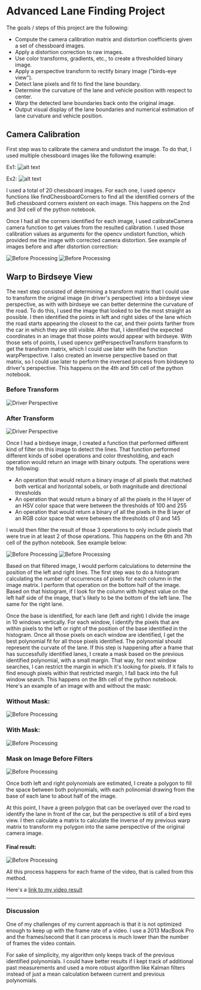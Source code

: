 # Advanced Lane Finding Project

The goals / steps of this project are the following:

* Compute the camera calibration matrix and distortion coefficients given a set of chessboard images.
* Apply a distortion correction to raw images.
* Use color transforms, gradients, etc., to create a thresholded binary image.
* Apply a perspective transform to rectify binary image ("birds-eye view").
* Detect lane pixels and fit to find the lane boundary.
* Determine the curvature of the lane and vehicle position with respect to center.
* Warp the detected lane boundaries back onto the original image.
* Output visual display of the lane boundaries and numerical estimation of lane curvature and vehicle position.


## Camera Calibration

First step was to calibrate the camera and undistort the image. To do that, I used multiple chessboard images like the following example:

Ex1:
![alt text](camera_cal/calibration1.jpg)

Ex2:
![alt text](camera_cal/calibration2.jpg)

I used a total of 20 chessboard images. For each one, I used opencv functions like findChessboardCorners to find all the identified corners of the 9x6 chessboard corners existent on each image. This happens on the 2nd and 3rd cell of the python notebook.

Once I had all the corners identified for each image, I used calibrateCamera camera function to get values from the resulted calibration. I used those calibration values as arguments for the opencv undistort function, which provided me the image with corrected camera distortion. See example of images before and after distortion correction:

![Before Processing](writeup_images/with-distortion.jpg)
![Before Processing](writeup_images/without-distortion.jpg)

## Warp to Birdseye View

The next step consisted of determining a transform matrix that I could use to transform the original image (in driver's perspective) into a birdseye view perspective, as with with birdseye we can better determine the curvature of the road. To do this, I used the image that looked to be the most straight as possible. I then identified the points in left and right sides of the lane which the road starts appearing the closest to the car, and their points farther from the car in which they are still visible. After that, I identified the expected coordinates in an image that those points would appear with birdseye. With those sets of points, I used opencv getPerspectiveTransform transform to get the transform matrix, which I could use later with the function warpPerspective. I also created an inverse perspective based on that matrix, so I could use later to perform the inversed process from birdseye to driver's perspective. This happens on the 4th and 5th cell of the python notebook.

### Before Transform
![Driver Perspective](writeup_images/driver-perspective.jpg)

### After Transform
![Driver Perspective](writeup_images/birdseye-perspective.jpg)

Once I had a birdseye image, I created a function that performed different kind of filter on this image to detect the lines. That function performed different kinds of sobel operations and color thresholding, and each operation would return an image with binary outputs. The operations were the following:

- An operation that would return a binary image of all pixels that matched both vertical and horizontal sobels, or both magnitude and directional thresholds
- An operation that would return a binary of all the pixels in the H layer of an HSV color space that were between the thresholds of 100 and 255
- An operation that would return a binary of all the pixels in the B layer of an RGB color space that were between the thresholds of 0 and 145

I would then filter the result of those 3 operations to only include pixels that were true in at least 2 of those operations. This happens on the 6th and 7th cell of the python notebook. See example below:

![Before Processing](writeup_images/before-process.jpg)
![Before Processing](writeup_images/after-process.jpg)

Based on that filtered image, I would perform calculations to determine the position of the left and right lines. The first step was to do a histogram calculating the number of occurrences of pixels for each column in the image matrix. I perform that operation on the bottom half of the image. Based on that histogram, if I look for the column with highest value on the left half side of the image, that's likely to be the bottom of the left lane. The same for the right lane. 

Once the base is identified, for each lane (left and right) I divide the image in 10 windows vertically. For each window, I identify the pixels that are within pixels to the left or right of the position of the base identified in the histogram. Once all those pixels on each window are identified, I get the best polynomial fit for all those pixels identified. The polynomial should represent the curvate of the lane. If this step is happening after a frame that has successfully identified lanes, I create a mask based on the previous identified polynomial, with a small margin. That way, for next window searches, I can restrict the margin in which it's looking for pixels. If it fails to find enough pixels within that restricted margin, I fall back into the full window search. This happens on the 8th cell of the python notebook. Here's an example of an image with and without the mask:

### Without Mask:

![Before Processing](writeup_images/after-process.jpg)

### With Mask:

![Before Processing](writeup_images/filter-with-mask.jpg)

### Mask on Image Before Filters

![Before Processing](writeup_images/original-with-mask.jpg)

Once both left and right polynomials are estimated, I create a polygon to fill the space between both polynomials, with each polinomial drawing from the base of each lane to about half of the image.

At this point, I have a green polygon that can be overlayed over the road to identify the lane in front of the car, but the perspective is still of a bird eyes view. I then calculate a matrix to calculate the inverse of my previous warp matrix to transform my polygon into the same perspective of the original camera image.

#### Final result:
![Before Processing](writeup_images/final.jpg)

All this process happens for each frame of the video, that is called from this method.

Here's a [link to my video result](./final_output.mp4)

---

### Discussion

One of my challenges of my current approach is that it is not optimized enough to keep up with the frame rate of a video. I use a 2013 MacBook Pro and the frames/second that it can process is much lower than the number of frames the video contain.

For sake of simplicity, my algorithm only keeps track of the previous identified polynomials. I could have better results if I kept track of additional past measurements and used a more robust algorithm like Kalman filters instead of just a mean calculation between current and previous polynomials.

